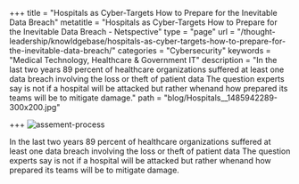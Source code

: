 +++
title = "Hospitals as Cyber-Targets How to Prepare for the Inevitable Data Breach"
metatitle = "Hospitals as Cyber-Targets How to Prepare for the Inevitable Data Breach - Netspective"
type = "page"
url = "/thought-leadership/knowldgebase/hospitals-as-cyber-targets-how-to-prepare-for-the-inevitable-data-breach/"
categories = "Cybersecurity"
keywords = "Medical Technology, Healthcare & Government IT"
description = "In the last two years 89 percent of healthcare organizations suffered at least one data breach involving the loss or theft of patient data The question experts say is not if a hospital will be attacked but rather whenand how prepared its teams will be to mitigate damage."
path =  "blog/Hospitals__1485942289-300x200.jpg"
    

+++
 ![assement-process](/blog/Hospitals__1485942289-300x200.jpg#center) 

 In the last two years 89 percent of healthcare organizations suffered at least one data breach involving the loss or theft of patient data The question experts say is not if a hospital will be attacked but rather whenand how prepared its teams will be to mitigate damage.